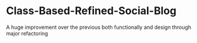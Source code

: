 # Class-Based-Refined-Social-Blog
A huge improvement over the previous both functionally and design through major refactoring